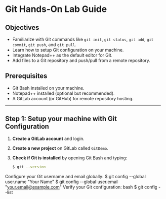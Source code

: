 # Git Hands-On Lab Guide

## Objectives

- Familiarize with Git commands like `git init`, `git status`, `git add`, `git commit`, `git push`, and `git pull`.
- Learn how to setup Git configuration on your machine.
- Integrate Notepad++ as the default editor for Git.
- Add files to a Git repository and push/pull from a remote repository.

## Prerequisites

- Git Bash installed on your machine.
- Notepad++ installed (optional but recommended).
- A GitLab account (or GitHub) for remote repository hosting.

---

## Step 1: Setup your machine with Git Configuration

1. **Create a GitLab account** and login.

2. **Create a new project** on GitLab called `GitDemo`.

3. **Check if Git is installed** by opening Git Bash and typing:

   ```bash
   $ git --version
Configure your Git username and email globally:
$ git config --global user.name "Your Name"
$ git config --global user.email "your.email@example.com"
Verify your Git configuration:
bash
$ git config --list
